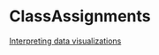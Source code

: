 # ClassAssignments

[Interpreting data visualizations](https://katharinemarielee.github.io/ClassAssignments/InterpretDataVis)
